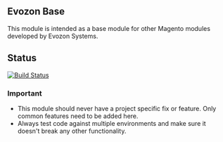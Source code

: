 ## Evozon Base

This module is intended as a base module for other Magento modules developed by Evozon Systems.

## Status

[![Build Status](https://travis-ci.org/frozenminds/magento_base.svg)](https://travis-ci.org/frozenminds/magento_base)

### Important

 - This module should never have a project specific fix or feature. Only common features need to be added here.
 - Always test code against multiple environments and make sure it doesn't break any other functionality.
